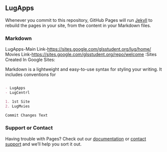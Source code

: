 ## LugApps


Whenever you commit to this repository, GitHub Pages will run [Jekyll](https://jekyllrb.com/) to rebuild the pages in your site, from the content in your Markdown files.

### Markdown
LugApps-Main Link-https://sites.google.com/glsstudent.org/lug/home/
Movies Link-https://sites.google.com/glsstudent.org/repo/welcome
:Sites Created In Google Sites:

Markdown is a lightweight and easy-to-use syntax for styling your writing. It includes conventions for

```markdown

- LugApps
- LugCentrl

1. 1st Site
2. LugMvies

Commit Changes Text

```


### Support or Contact

Having trouble with Pages? Check out our [documentation](https://docs.github.com/categories/github-pages-basics/) or [contact support](https://support.github.com/contact) and we’ll help you sort it out.

